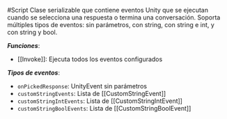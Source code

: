#Script
Clase serializable que contiene eventos Unity que se ejecutan cuando se selecciona una respuesta o termina una conversación. Soporta múltiples tipos de eventos: sin parámetros, con string, con string e int, y con string y bool.

**_Funciones_**:

- [[Invoke]]: Ejecuta todos los eventos configurados

**_Tipos de eventos_**:

- `onPickedResponse`: UnityEvent sin parámetros
- `customStringEvents`: Lista de [[CustomStringEvent]]
- `customStringIntEvents`: Lista de [[CustomStringIntEvent]]
- `customStringBoolEvents`: Lista de [[CustomStringBoolEvent]]